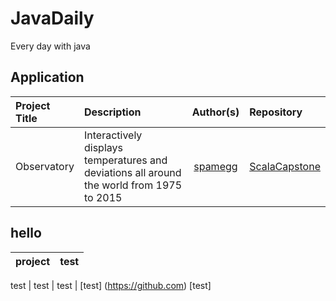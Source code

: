 # JavaDaily
Every day with java

## Application
Project Title | Description | Author(s) | Repository
:-- | :-- | :--: | :--
Observatory | Interactively displays temperatures and deviations all around the world from 1975 to 2015 | [spamegg](https://github.com/spamegg1) | [ScalaCapstone](https://github.com/spamegg1/ScalaCapstone)


## hello 
project | test |
:--| :--| 

test  | test | test | [test] (https://github.com) [test]
